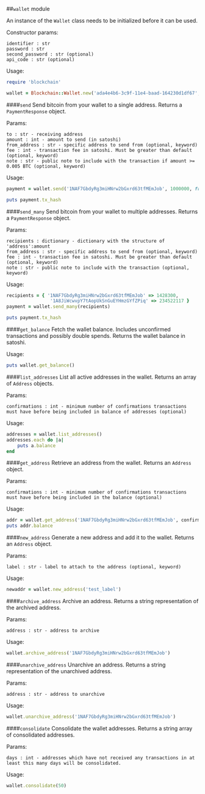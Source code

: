 ##`wallet` module

An instance of the `Wallet` class needs to be initialized before it can be used.

Constructor params:
```
identifier : str
password : str
second_password : str (optional)
api_code : str (optional)
```

Usage:
```ruby
require 'blockchain'

wallet = Blockchain::Wallet.new('ada4e4b6-3c9f-11e4-baad-164230d1df67', 'password123')
```

####`send`
Send bitcoin from your wallet to a single address. Returns a `PaymentResponse` object.

Params:
```
to : str - receiving address
amount : int - amount to send (in satoshi)
from_address : str - specific address to send from (optional, keyword)
fee : int - transaction fee in satoshi. Must be greater than default (optional, keyword)
note : str - public note to include with the transaction if amount >= 0.005 BTC (optional, keyword)
```

Usage:
```ruby
payment = wallet.send('1NAF7GbdyRg3miHNrw2bGxrd63tfMEmJob', 1000000, from_address: '1A8JiWcwvpY7tAopUkSnGuEYHmzGYfZPiq')

puts payment.tx_hash
```

####`send_many`
Send bitcoin from your wallet to multiple addresses. Returns a `PaymentResponse` object.

Params:
```
recipients : dictionary - dictionary with the structure of 'address':amount
from_address : str - specific address to send from (optional, keyword)
fee : int - transaction fee in satoshi. Must be greater than default (optional, keyword)
note : str - public note to include with the transaction (optional, keyword)
```

Usage:
```ruby
recipients = { '1NAF7GbdyRg3miHNrw2bGxrd63tfMEmJob' => 1428300,
				'1A8JiWcwvpY7tAopUkSnGuEYHmzGYfZPiq' => 234522117 }
payment = wallet.send_many(recipients)

puts payment.tx_hash
```

####`get_balance`
Fetch the wallet balance. Includes unconfirmed transactions and possibly double spends. Returns the wallet balance in satoshi.

Usage:
```ruby
puts wallet.get_balance() 
```

####`list_addresses`
List all active addresses in the wallet. Returns an array of `Address` objects.

Params:
```
confirmations : int - minimum number of confirmations transactions must have before being included in balance of addresses (optional)
```

Usage:
```ruby
addresses = wallet.list_addresses()
addresses.each do |a|
	puts a.balance
end

```

####`get_address`
Retrieve an address from the wallet. Returns an `Address` object.

Params:
```
confirmations : int - minimum number of confirmations transactions must have before being included in the balance (optional)
```

Usage:
```ruby
addr = wallet.get_address('1NAF7GbdyRg3miHNrw2bGxrd63tfMEmJob', confirmations = 2)
puts addr.balance
```

####`new_address`
Generate a new address and add it to the wallet. Returns an `Address` object.

Params:
```
label : str - label to attach to the address (optional, keyword)
```

Usage:
```ruby
newaddr = wallet.new_address('test_label')
```

####`archive_address`
Archive an address. Returns a string representation of the archived address.

Params:
```
address : str - address to archive
```

Usage:
```ruby
wallet.archive_address('1NAF7GbdyRg3miHNrw2bGxrd63tfMEmJob')
```

####`unarchive_address`
Unarchive an address. Returns a string representation of the unarchived address.

Params:
```
address : str - address to unarchive
```

Usage:
```ruby
wallet.unarchive_address('1NAF7GbdyRg3miHNrw2bGxrd63tfMEmJob')
```

####`consolidate`
Consolidate the wallet addresses. Returns a string array of consolidated addresses.

Params:
```
days : int - addresses which have not received any transactions in at least this many days will be consolidated.
```

Usage:
```ruby
wallet.consolidate(50)
```
